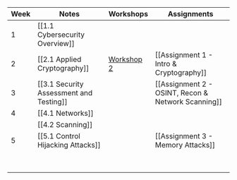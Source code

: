 
| Week | Notes                                   | Workshops                                                                  | Assignments                                        |
| ---- | --------------------------------------- | -------------------------------------------------------------------------- | -------------------------------------------------- |
| 1    | [[1.1 Cybersecurity Overview]]          |                                                                            |                                                    |
| 2    | [[2.1 Applied Cryptography]]            | [Workshop 2](https://github.com/santiagosayshey/CF-S2-2024/tree/workshop1) | [[Assignment 1 - Intro & Cryptography]]            |
| 3    | [[3.1 Security Assessment and Testing]] |                                                                            | [[Assignment 2 - OSINT, Recon & Network Scanning]] |
| 4    | [[4.1 Networks]]                        |                                                                            |                                                    |
|      | [[4.2 Scanning]]                        |                                                                            |                                                    |
| 5    | [[5.1 Control Hijacking Attacks]]       |                                                                            | [[Assignment 3 - Memory Attacks]]                  |
|      |                                         |                                                                            |                                                    |
|      |                                         |                                                                            |                                                    |
|      |                                         |                                                                            |                                                    |
|      |                                         |                                                                            |                                                    |
|      |                                         |                                                                            |                                                    |
|      |                                         |                                                                            |                                                    |
|      |                                         |                                                                            |                                                    |
|      |                                         |                                                                            |                                                    |
